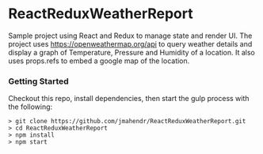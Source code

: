 # ReactReduxWeatherReport

Sample project using React and Redux to manage state and render UI.
The project uses https://openweathermap.org/api to query weather details and display a graph of Temperature, Pressure and Humidity of a location. It also uses props.refs to embed a google map of the location.

### Getting Started

Checkout this repo, install dependencies, then start the gulp process with the following:

```
> git clone https://github.com/jmahendr/ReactReduxWeatherReport.git
> cd ReactReduxWeatherReport
> npm install
> npm start
```
